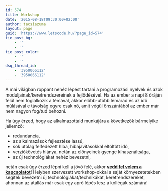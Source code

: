 ```yaml
---
id: 574
title: Workshop
date: '2015-08-18T09:30:00+02:00'
author: tacsiazuma
layout: page
guid: 'https://www.letscode.hu/?page_id=574'
tie_post_bg:
    - ''
    - ''
tie_post_color:
    - ''
    - ''
dsq_thread_id:
    - '3950066112'
    - '3950066112'
---
```


A mai világban roppant nehéz lépést tartani a programozási nyelvek és azok moduljainak/keretrendszereinek a fejlődésével. Ha az ember a napi 8 óráján felül nem foglalkozik a témával, akkor előbb-utóbb lemarad és az idő múlásával e távolság egyre csak nő, amit végül önszántából az ember már nem nagyon fog/tud behozni.

Ha úgy érzed, hogy az alkalmazottaid munkájára a következők bármelyike jellemző:

- redundancia,
- az alkalmazások fejlesztése lassú,
- sok utólag felfedezett hiba, hibajavításokkal eltöltött idő,
- verziókövetés hiánya, netán az előnyeinek gyenge kihasználtsága,
- az új technológiákat nehéz bevezetni,

netán csak úgy érzed lépni kell a jövő felé, akkor **[vedd fel velem a kapcsolatot](mailto:tacsiazuma@gmail.com)**! Helyben szervezett workshop-okkal a saját környezetetekben segítek bevezetni új technológiákat/technikákat, keretrendszereket, ahonnan az átállás már csak egy apró lépés lesz a kollégák számára!